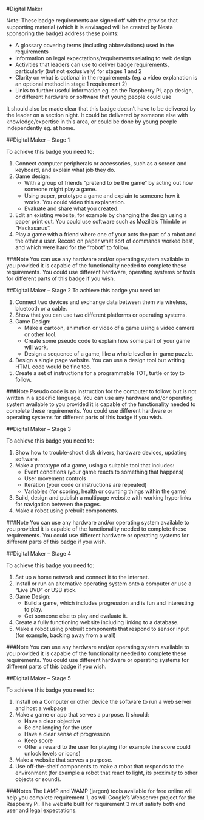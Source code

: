#Digital Maker
 
Note: These badge requirements are signed off with the proviso that supporting material (which it is envisaged will be created by Nesta sponsoring the badge) address these points:
 
* A glossary covering terms (including abbreviations) used in the requirements
* Information on legal expectations/requirements relating to web design
* Activities that leaders can use to deliver badge requirements, particularly (but not exclusively) for stages 1 and 2
* Clarity on what is optional in the requirements (eg. a video explanation is an optional method in stage 1 requirement 2)
* Links to further useful information eg. on the Raspberry Pi, app design, or different hardware or software that young people could use
 
It should also be made clear that this badge doesn’t have to be delivered by the leader on a section night. It could be delivered by someone else with knowledge/expertise in this area, or could be done by young people independently eg. at home.
 
##Digital Maker – Stage 1
 
To achieve this badge you need to:
 
1. Connect computer peripherals or accessories, such as a screen and keyboard, and explain what job they do.
2. Game design:
	* With a group of friends “pretend to be the game” by acting out how someone might play a
game.
	* Using paper, prototype a game and explain to someone how it works. You could video this
explanation.
	* Evaluate and share what you created.
3. Edit an existing website, for example by changing the design using a paper print out. You could
use software such as Mozilla’s Thimble or “Hackasarus”.
4. Play a game with a friend where one of your acts the part of a robot and the other a user.
Record on paper what sort of commands worked best, and which were hard for the “robot” to follow.
 
###Note
You can use any hardware and/or operating system available to you provided it is capable of the functionality needed to complete these requirements. You could use different hardware, operating systems or tools for different parts of this badge if you wish.
 
##Digital Maker – Stage 2
To achieve this badge you need to:
 
1. Connect two devices and exchange data between them via wireless, bluetooth or a cable.
2. Show that you can use two different platforms or operating systems.
3. Game Design:
	* Make a cartoon, animation or video of a game using a video camera or other tool.
	* Create some pseudo code to explain how some part of your game will work.
	* Design a sequence of a game, like a whole level or in-game puzzle.
4. Design a single page website. You can use a design tool but writing HTML code would be fine too.
5. Create a set of instructions for a programmable TOT, turtle or toy to follow.

###Note
Pseudo code is an instruction for the computer to follow, but is not written in a specific language.
You can use any hardware and/or operating system available to you provided it is capable of the functionality needed to complete these requirements. You could use different hardware or operating systems for different parts of this badge if you wish.
 
##Digital Maker – Stage 3
 
To achieve this badge you need to:
 
1. Show how to trouble-shoot disk drivers, hardware devices, updating software.
2. Make a prototype of a game, using a suitable tool that includes:
	* Event conditions (your game reacts to something that happens)
	* User movement controls
	* Iteration (your code or instructions are repeated)
	* Variables (for scoring, health or counting things within the game)
3. Build, design and publish a multipage website with working hyperlinks for navigation between the pages.
4. Make a robot using prebuilt components.
 
###Note
You can use any hardware and/or operating system available to you provided it is capable of the functionality needed to complete these requirements. You could use different hardware or operating systems for different parts of this badge if you wish.
 
##Digital Maker – Stage 4
 
To achieve this badge you need to:
 
1. Set up a home network and connect it to the internet.
2. Install or run an alternative operating system onto a computer or use a “Live DVD” or USB stick.
3. Game Design:
	* Build a game, which includes progression and is fun and interesting to play.
	* Get someone else to play and evaluate it.
4. Create a fully functioning website including linking to a database.
5. Make a robot using prebuilt components that respond to sensor input (for example, backing away from a wall)
 
###Note
You can use any hardware and/or operating system available to you provided it is capable of the functionality needed to complete these requirements. You could use different hardware or operating systems for different parts of this badge if you wish.
 
##Digital Maker – Stage 5
 
To achieve this badge you need to:

1. Install on a Computer or other device the software to run a web server and host a webpage
2. Make a game or app that serves a purpose. It should:
	* Have a clear objective
	* Be challenging for the user
	* Have a clear sense of progression
	* Keep score
	* Offer a reward to the user for playing (for example the score could unlock levels or
icons)
3. Make a website that serves a purpose.
4. Use off-the-shelf components to make a robot that responds to the environment (for example a robot that react to light, its proximity to other objects or sound).
 
###Notes
The LAMP and WAMP (jargon) tools available for free online will help you complete requirement 1, as will Google’s Webserver project for the Raspberry Pi.
The website built for requirement 3 must satisfy both end user and legal expectations.